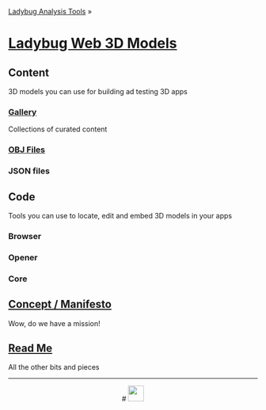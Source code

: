 ﻿[Ladybug Analysis Tools]( http://ladybug-analysis-tools.github.io/ ) »

[Ladybug Web 3D Models]( ./index.html#index.md )
===

## Content
3D models you can use for building ad testing 3D apps


### [Gallery]( ./gallery/index.html )

Collections of curated content

### [OBJ Files]( ./obj/index.html )

### JSON files

## Code
Tools you can use to locate, edit and embed 3D models in your apps

### Browser


### Opener



### Core

<!--
[Browse JSON files]( http://ladybug-analysis-tools.github.io/3d-models/viewers/json/browser/ )


[Browse OBJ files]( http://ladybug-analysis-tools.github.io/3d-models/viewers/obj/browser/ )
-->

## [Concept / Manifesto ]( #concept.md )
Wow, do we have a mission!

## [Read Me]( #readme.md )
All the other bits and pieces

***

<center title="dingbat" >
# <a href=javascript:window.scrollTo(0,0); style=text-decoration:none; ><img src="http://ladybug-analysis-tools.github.io/images/ladybug-logo.png" width=32 ></a>
</center>
